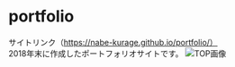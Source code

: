 # portfolio

サイトリンク（https://nabe-kurage.github.io/portfolio/）  
2018年末に作成したポートフォリオサイトです。
![TOP画像](https://user-images.githubusercontent.com/38372239/81703373-7618af80-94a7-11ea-8e8e-9298f9cc9f13.png)
